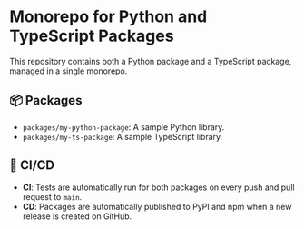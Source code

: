 # Monorepo for Python and TypeScript Packages

This repository contains both a Python package and a TypeScript package, managed in a single monorepo.

## 📦 Packages

-   `packages/my-python-package`: A sample Python library.
-   `packages/my-ts-package`: A sample TypeScript library.

## 🚀 CI/CD

-   **CI**: Tests are automatically run for both packages on every push and pull request to `main`.
-   **CD**: Packages are automatically published to PyPI and npm when a new release is created on GitHub.

